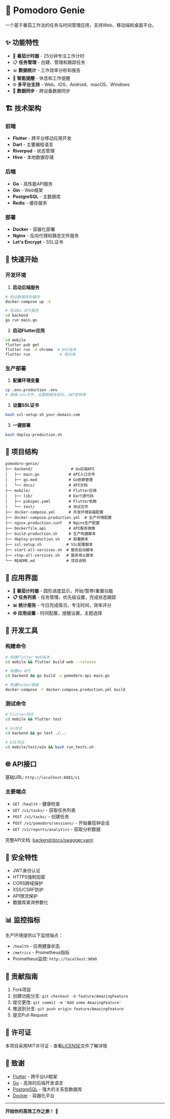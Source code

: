 # 🍅 Pomodoro Genie

一个基于番茄工作法的任务与时间管理应用，支持Web、移动端和桌面平台。

## ✨ 功能特性

- 🍅 **番茄计时器** - 25分钟专注工作计时
- 📋 **任务管理** - 创建、管理和跟踪任务
- 📊 **数据统计** - 工作效率分析和报告
- 🔔 **智能提醒** - 休息和工作提醒
- 🌐 **多平台支持** - Web、iOS、Android、macOS、Windows
- 🔄 **数据同步** - 跨设备数据同步

## 🏗️ 技术架构

### 前端
- **Flutter** - 跨平台移动应用开发
- **Dart** - 主要编程语言
- **Riverpod** - 状态管理
- **Hive** - 本地数据存储

### 后端
- **Go** - 高性能API服务
- **Gin** - Web框架
- **PostgreSQL** - 主数据库
- **Redis** - 缓存服务

### 部署
- **Docker** - 容器化部署
- **Nginx** - 反向代理和静态文件服务
- **Let's Encrypt** - SSL证书

## 🚀 快速开始

### 开发环境

1. **启动后端服务**
```bash
# 启动数据库和缓存
docker-compose up -d

# 启动Go API服务
cd backend
go run main.go
```

2. **启动Flutter应用**
```bash
cd mobile
flutter pub get
flutter run -d chrome  # Web版本
flutter run             # 移动端
```

### 生产部署

1. **配置环境变量**
```bash
cp .env.production .env
# 编辑.env文件，设置数据库密码、JWT密钥等
```

2. **设置SSL证书**
```bash
bash ssl-setup.sh your-domain.com
```

3. **一键部署**
```bash
bash deploy-production.sh
```

## 📁 项目结构

```
pomodoro-genie/
├── backend/                 # Go后端API
│   ├── main.go             # API入口文件
│   ├── go.mod              # Go依赖管理
│   └── docs/               # API文档
├── mobile/                 # Flutter应用
│   ├── lib/                # Dart源代码
│   ├── pubspec.yaml        # Flutter依赖
│   └── test/               # 测试文件
├── docker-compose.yml      # 开发环境容器配置
├── docker-compose.production.yml  # 生产环境配置
├── nginx.production.conf   # Nginx生产配置
├── Dockerfile.api          # API服务镜像
├── build-production.sh     # 生产构建脚本
├── deploy-production.sh    # 部署脚本
├── ssl-setup.sh           # SSL配置脚本
├── start-all-services.sh  # 服务启动脚本
├── stop-all-services.sh   # 服务停止脚本
└── README.md              # 项目说明
```

## 📱 应用界面

- **🍅 番茄计时器** - 圆形进度显示，开始/暂停/重置功能
- **📋 任务列表** - 任务管理，优先级设置，完成状态跟踪
- **📊 统计报告** - 今日完成情况，专注时间，效率评分
- **⚙️ 应用设置** - 时间配置，提醒设置，主题选择

## 🔧 开发工具

### 构建命令
```bash
# 构建Flutter Web版本
cd mobile && flutter build web --release

# 构建Go API
cd backend && go build -o pomodoro-api main.go

# 构建Docker镜像
docker-compose -f docker-compose.production.yml build
```

### 测试命令
```bash
# Flutter测试
cd mobile && flutter test

# Go测试
cd backend && go test ./...

# E2E测试
cd mobile/test/e2e && bash run_tests.sh
```

## 🌐 API接口

基础URL: `http://localhost:8081/v1`

### 主要端点
- `GET /health` - 健康检查
- `GET /v1/tasks/` - 获取任务列表
- `POST /v1/tasks/` - 创建任务
- `POST /v1/pomodoro/sessions/` - 开始番茄钟会话
- `GET /v1/reports/analytics` - 获取分析数据

完整API文档: [backend/docs/swagger.yaml](backend/docs/swagger.yaml)

## 🔐 安全特性

- JWT身份认证
- HTTPS强制加密
- CORS跨域保护
- XSS/CSRF防护
- API限流保护
- 数据库查询参数化

## 📊 监控指标

生产环境提供以下监控端点：
- `/health` - 应用健康状态
- `/metrics` - Prometheus指标
- Prometheus监控: `http://localhost:9090`

## 🤝 贡献指南

1. Fork项目
2. 创建功能分支: `git checkout -b feature/AmazingFeature`
3. 提交更改: `git commit -m 'Add some AmazingFeature'`
4. 推送到分支: `git push origin feature/AmazingFeature`
5. 提交Pull Request

## 📄 许可证

本项目采用MIT许可证 - 查看[LICENSE](LICENSE)文件了解详情

## 🙏 致谢

- [Flutter](https://flutter.dev/) - 跨平台UI框架
- [Go](https://golang.org/) - 高效的后端开发语言
- [PostgreSQL](https://www.postgresql.org/) - 强大的关系型数据库
- [Docker](https://www.docker.com/) - 容器化平台

---

**开始你的高效工作之旅！** 🚀